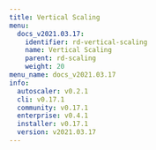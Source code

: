 ```yaml
---
title: Vertical Scaling
menu:
  docs_v2021.03.17:
    identifier: rd-vertical-scaling
    name: Vertical Scaling
    parent: rd-scaling
    weight: 20
menu_name: docs_v2021.03.17
info:
  autoscaler: v0.2.1
  cli: v0.17.1
  community: v0.17.1
  enterprise: v0.4.1
  installer: v0.17.1
  version: v2021.03.17
---
```


